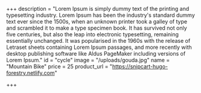 +++
description = "Lorem Ipsum is simply dummy text of the printing and typesetting industry. Lorem Ipsum has been the industry's standard dummy text ever since the 1500s, when an unknown printer took a galley of type and scrambled it to make a type specimen book. It has survived not only five centuries, but also the leap into electronic typesetting, remaining essentially unchanged. It was popularised in the 1960s with the release of Letraset sheets containing Lorem Ipsum passages, and more recently with desktop publishing software like Aldus PageMaker including versions of Lorem Ipsum."
id = "cycle"
image = "/uploads/gouda.jpg"
name = "Mountain Bike"
price = 25
product_url = "https://snipcart-hugo-forestry.netlify.com"

+++
